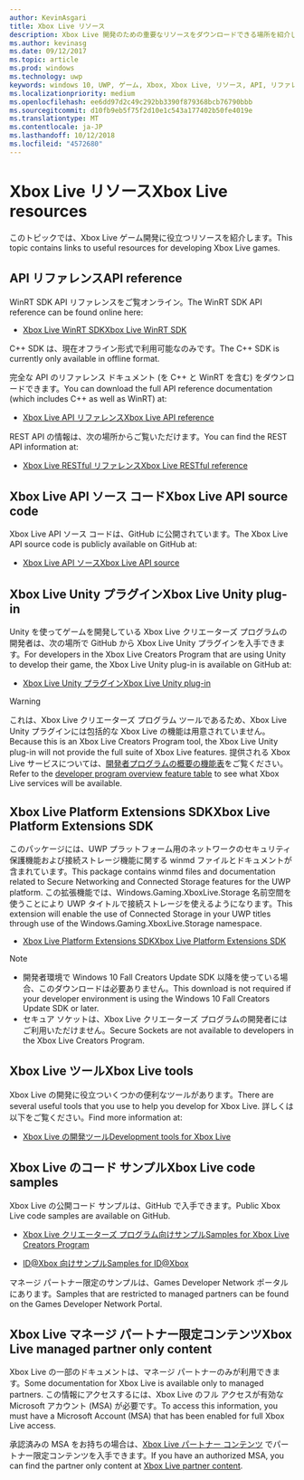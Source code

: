 ```yaml
---
author: KevinAsgari
title: Xbox Live リソース
description: Xbox Live 開発のための重要なリソースをダウンロードできる場所を紹介します。
ms.author: kevinasg
ms.date: 09/12/2017
ms.topic: article
ms.prod: windows
ms.technology: uwp
keywords: windows 10, UWP, ゲーム, Xbox, Xbox Live, リソース, API, リファレンス
ms.localizationpriority: medium
ms.openlocfilehash: ee6dd97d2c49c292bb3390f879368bcb76790bbb
ms.sourcegitcommit: d10fb9eb5f75f2d10e1c543a177402b50fe4019e
ms.translationtype: MT
ms.contentlocale: ja-JP
ms.lasthandoff: 10/12/2018
ms.locfileid: "4572680"
---
```

# <a name="xbox-live-resources"></a><span data-ttu-id="6278f-104">Xbox Live リソース</span><span class="sxs-lookup"><span data-stu-id="6278f-104">Xbox Live resources</span></span>

<span data-ttu-id="6278f-105">このトピックでは、Xbox Live ゲーム開発に役立つリソースを紹介します。</span><span class="sxs-lookup"><span data-stu-id="6278f-105">This topic contains links to useful resources for developing Xbox Live games.</span></span>

## <a name="api-reference"></a><span data-ttu-id="6278f-106">API リファレンス</span><span class="sxs-lookup"><span data-stu-id="6278f-106">API reference</span></span>

<span data-ttu-id="6278f-107">WinRT SDK API リファレンスをご覧オンライン。</span><span class="sxs-lookup"><span data-stu-id="6278f-107">The WinRT SDK API reference can be found online here:</span></span>

* [<span data-ttu-id="6278f-108">Xbox Live WinRT SDK</span><span class="sxs-lookup"><span data-stu-id="6278f-108">Xbox Live WinRT SDK</span></span>](https://docs.microsoft.com/en-us/dotnet/api/?view=xboxlive-dotnet-2017.11.20171204.01)

<span data-ttu-id="6278f-109">C++ SDK は、現在オフライン形式で利用可能なのみです。</span><span class="sxs-lookup"><span data-stu-id="6278f-109">The C++ SDK is currently only available in offline format.</span></span>

<span data-ttu-id="6278f-110">完全な API のリファレンス ドキュメント (を C++ と WinRT を含む) をダウンロードできます。</span><span class="sxs-lookup"><span data-stu-id="6278f-110">You can download the full API reference documentation (which includes C++ as well as WinRT) at:</span></span>

* [<span data-ttu-id="6278f-111">Xbox Live API リファレンス</span><span class="sxs-lookup"><span data-stu-id="6278f-111">Xbox Live API reference</span></span>](https://aka.ms/xboxliveuwpdocs)

<span data-ttu-id="6278f-112">REST API の情報は、次の場所からご覧いただけます。</span><span class="sxs-lookup"><span data-stu-id="6278f-112">You can find the REST API information at:</span></span>

* [<span data-ttu-id="6278f-113">Xbox Live RESTful リファレンス</span><span class="sxs-lookup"><span data-stu-id="6278f-113">Xbox Live RESTful reference</span></span>](xbox-live-rest/atoc-xboxlivews-reference.md)


## <a name="xbox-live-api-source-code"></a><span data-ttu-id="6278f-114">Xbox Live API ソース コード</span><span class="sxs-lookup"><span data-stu-id="6278f-114">Xbox Live API source code</span></span>

<span data-ttu-id="6278f-115">Xbox Live API ソース コードは、GitHub に公開されています。</span><span class="sxs-lookup"><span data-stu-id="6278f-115">The Xbox Live API source code is publicly available on GitHub at:</span></span>

* [<span data-ttu-id="6278f-116">Xbox Live API ソース</span><span class="sxs-lookup"><span data-stu-id="6278f-116">Xbox Live API source</span></span>](https://github.com/Microsoft/xbox-live-api)

## <a name="xbox-live-unity-plug-in"></a><span data-ttu-id="6278f-117">Xbox Live Unity プラグイン</span><span class="sxs-lookup"><span data-stu-id="6278f-117">Xbox Live Unity plug-in</span></span>

<span data-ttu-id="6278f-118">Unity を使ってゲームを開発している Xbox Live クリエーターズ プログラムの開発者は、次の場所で GitHub から Xbox Live Unity プラグインを入手できます。</span><span class="sxs-lookup"><span data-stu-id="6278f-118">For developers in the Xbox Live Creators Program that are using Unity to develop their game, the Xbox Live Unity plug-in is available on GitHub at:</span></span>

* [<span data-ttu-id="6278f-119">Xbox Live Unity プラグイン</span><span class="sxs-lookup"><span data-stu-id="6278f-119">Xbox Live Unity plug-in</span></span>](https://github.com/Microsoft/xbox-live-unity-plugin)

> [!WARNING]
> <span data-ttu-id="6278f-120">これは、Xbox Live クリエーターズ プログラム ツールであるため、Xbox Live Unity プラグインには包括的な Xbox Live の機能は用意されていません。</span><span class="sxs-lookup"><span data-stu-id="6278f-120">Because this is an Xbox Live Creators Program tool, the Xbox Live Unity plug-in will not provide the full suite of Xbox Live features.</span></span> <span data-ttu-id="6278f-121">提供される Xbox Live サービスについては、[開発者プログラムの概要の機能表](developer-program-overview.md#feature-table)をご覧ください。</span><span class="sxs-lookup"><span data-stu-id="6278f-121">Refer to the [developer program overview feature table](developer-program-overview.md#feature-table) to see what Xbox Live services will be available.</span></span>

## <a name="xbox-live-platform-extensions-sdk"></a><span data-ttu-id="6278f-122">Xbox Live Platform Extensions SDK</span><span class="sxs-lookup"><span data-stu-id="6278f-122">Xbox Live Platform Extensions SDK</span></span>

<span data-ttu-id="6278f-123">このパッケージには、UWP プラットフォーム用のネットワークのセキュリティ保護機能および接続ストレージ機能に関する winmd ファイルとドキュメントが含まれています。</span><span class="sxs-lookup"><span data-stu-id="6278f-123">This package contains winmd files and documentation related to Secure Networking and Connected Storage features for the UWP platform.</span></span> <span data-ttu-id="6278f-124">この拡張機能では、Windows.Gaming.XboxLive.Storage 名前空間を使うことにより UWP タイトルで接続ストレージを使えるようになります。</span><span class="sxs-lookup"><span data-stu-id="6278f-124">This extension will enable the use of Connected Storage in your UWP titles through use of the Windows.Gaming.XboxLive.Storage namespace.</span></span>

* [<span data-ttu-id="6278f-125">Xbox Live Platform Extensions SDK</span><span class="sxs-lookup"><span data-stu-id="6278f-125">Xbox Live Platform Extensions SDK</span></span>](http://aka.ms/xblextsdk)

> [!NOTE]
> - <span data-ttu-id="6278f-126">開発者環境で Windows 10 Fall Creators Update SDK 以降を使っている場合、このダウンロードは必要ありません。</span><span class="sxs-lookup"><span data-stu-id="6278f-126">This download is not required if your developer environment is using the Windows 10 Fall Creators Update SDK or later.</span></span>
> - <span data-ttu-id="6278f-127">セキュア ソケットは、Xbox Live クリエーターズ プログラムの開発者にはご利用いただけません。</span><span class="sxs-lookup"><span data-stu-id="6278f-127">Secure Sockets are not available to developers in the Xbox Live Creators Program.</span></span>

## <a name="xbox-live-tools"></a><span data-ttu-id="6278f-128">Xbox Live ツール</span><span class="sxs-lookup"><span data-stu-id="6278f-128">Xbox Live tools</span></span>

<span data-ttu-id="6278f-129">Xbox Live の開発に役立ついくつかの便利なツールがあります。</span><span class="sxs-lookup"><span data-stu-id="6278f-129">There are several useful tools that you use to help you develop for Xbox Live.</span></span> <span data-ttu-id="6278f-130">詳しくは以下をご覧ください。</span><span class="sxs-lookup"><span data-stu-id="6278f-130">Find more information at:</span></span>

* [<span data-ttu-id="6278f-131">Xbox Live の開発ツール</span><span class="sxs-lookup"><span data-stu-id="6278f-131">Development tools for Xbox Live</span></span>](tools/tools.md)

## <a name="xbox-live-code-samples"></a><span data-ttu-id="6278f-132">Xbox Live のコード サンプル</span><span class="sxs-lookup"><span data-stu-id="6278f-132">Xbox Live code samples</span></span>

<span data-ttu-id="6278f-133">Xbox Live の公開コード サンプルは、GitHub で入手できます。</span><span class="sxs-lookup"><span data-stu-id="6278f-133">Public Xbox Live code samples are available on GitHub.</span></span>

* [<span data-ttu-id="6278f-134">Xbox Live クリエーターズ プログラム向けサンプル</span><span class="sxs-lookup"><span data-stu-id="6278f-134">Samples for Xbox Live Creators Program</span></span>](https://github.com/Microsoft/xbox-live-samples/tree/master/Samples/CreatorsSDK)

* [<span data-ttu-id="6278f-135">ID@Xbox 向けサンプル</span><span class="sxs-lookup"><span data-stu-id="6278f-135">Samples for ID@Xbox</span></span>](https://github.com/Microsoft/xbox-live-samples/tree/master/Samples/ID%40XboxSDK)

<span data-ttu-id="6278f-136">マネージ パートナー限定のサンプルは、Games Developer Network ポータルにあります。</span><span class="sxs-lookup"><span data-stu-id="6278f-136">Samples that are restricted to managed partners can be found on the Games Developer Network Portal.</span></span>

## <a name="xbox-live-managed-partner-only-content"></a><span data-ttu-id="6278f-137">Xbox Live マネージ パートナー限定コンテンツ</span><span class="sxs-lookup"><span data-stu-id="6278f-137">Xbox Live managed partner only content</span></span>

<span data-ttu-id="6278f-138">Xbox Live の一部のドキュメントは、マネージ パートナーのみが利用できます。</span><span class="sxs-lookup"><span data-stu-id="6278f-138">Some documentation for Xbox Live is available only to managed partners.</span></span> <span data-ttu-id="6278f-139">この情報にアクセスするには、Xbox Live のフル アクセスが有効な Microsoft アカウント (MSA) が必要です。</span><span class="sxs-lookup"><span data-stu-id="6278f-139">To access this information, you must have a Microsoft Account (MSA) that has been enabled for full Xbox Live access.</span></span>

<span data-ttu-id="6278f-140">承認済みの MSA をお持ちの場合は、[Xbox Live パートナー コンテンツ](https://developer.microsoft.com/en-us/games/xbox/docs/xboxlive/xbox-live-partners/partner-content) でパートナー限定コンテンツを入手できます。</span><span class="sxs-lookup"><span data-stu-id="6278f-140">If you have an authorized MSA, you can find the partner only content at [Xbox Live partner content](https://developer.microsoft.com/en-us/games/xbox/docs/xboxlive/xbox-live-partners/partner-content).</span></span>
